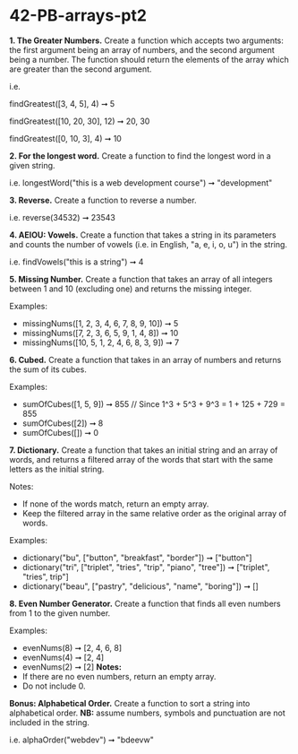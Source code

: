 # 42-PB-arrays-pt2

**1. The Greater Numbers.**
Create a function which accepts two arguments: the first argument being an array of numbers, and the second argument being a number. The function should return the elements of the array which are greater than the second argument.

i.e.

findGreatest([3, 4, 5], 4) ➞ 5

findGreatest([10, 20, 30], 12) ➞ 20, 30

findGreatest([0, 10, 3], 4) ➞ 10

**2. For the longest word.**
Create a function to find the longest word in a given string.

i.e. longestWord("this is a web development course") ➞ "development"

**3. Reverse.**
Create a function to reverse a number.

i.e. reverse(34532) ➞ 23543

**4. AEIOU: Vowels.**
Create a function that takes a string in its parameters and counts the number of vowels (i.e. in English, "a, e, i, o, u") in the string.

i.e. findVowels("this is a string") ➞ 4

**5. Missing Number.**
Create a function that takes an array of all integers between 1 and 10 (excluding one) and returns the missing integer.

Examples:

- missingNums([1, 2, 3, 4, 6, 7, 8, 9, 10]) ➞ 5
- missingNums([7, 2, 3, 6, 5, 9, 1, 4, 8]) ➞ 10
- missingNums([10, 5, 1, 2, 4, 6, 8, 3, 9]) ➞ 7

**6. Cubed.**
Create a function that takes in an array of numbers and returns the sum of its cubes.

Examples:

- sumOfCubes([1, 5, 9]) ➞ 855 // Since 1^3 + 5^3 + 9^3 = 1 + 125 + 729 = 855
- sumOfCubes([2]) ➞ 8
- sumOfCubes([]) ➞ 0

**7. Dictionary.**
Create a function that takes an initial string and an array of words, and returns a filtered array of the words that start with the same letters as the initial string.

Notes:

- If none of the words match, return an empty array.
- Keep the filtered array in the same relative order as the original array of words.

Examples:

- dictionary("bu", ["button", "breakfast", "border"]) ➞ ["button"]
- dictionary("tri", ["triplet", "tries", "trip", "piano", "tree"]) ➞ ["triplet", "tries", trip"]
- dictionary("beau", ["pastry", "delicious", "name", "boring"]) ➞ []

**8. Even Number Generator.**
Create a function that finds all even numbers from 1 to the given number.

Examples:

- evenNums(8) ➞ [2, 4, 6, 8]
- evenNums(4) ➞ [2, 4]
- evenNums(2) ➞ [2]
  **Notes:**
- If there are no even numbers, return an empty array.
- Do not include 0.

**Bonus: Alphabetical Order.**
Create a function to sort a string into alphabetical order. **NB:** assume numbers, symbols and punctuation are not included in the string.

i.e. alphaOrder("webdev") ➞ "bdeevw"
